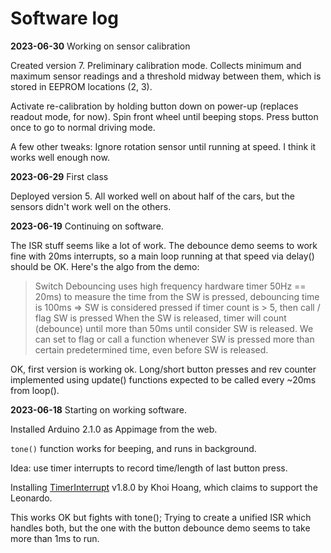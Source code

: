 # Software log

**2023-06-30** Working on sensor calibration

Created version 7.  Preliminary calibration mode.  Collects minimum
and maximum sensor readings and a threshold midway between them,
which is stored in EEPROM locations (2, 3).

Activate re-calibration by holding button down on power-up (replaces readout mode,
for now).  Spin front wheel until beeping stops.  Press button once
to go to normal driving mode.

A few other tweaks:  Ignore rotation sensor until running at speed.
I think it works well enough now.

**2023-06-29** First class

Deployed version 5.  All worked well on about half of the cars, but
the sensors didn't work well on the others.

**2023-06-19** Continuing on software.

The ISR stuff seems like a lot of work.  The debounce demo seems to
work fine with 20ms interrupts, so a main loop running at that speed
via delay() should be OK.  Here's the algo from the demo:

> Switch Debouncing uses high frequency hardware timer 50Hz == 20ms) to
> measure the time from the SW is pressed, debouncing time is 100ms =>
> SW is considered pressed if timer count is > 5, then call / flag SW is
> pressed When the SW is released, timer will count (debounce) until
> more than 50ms until consider SW is released.  We can set to flag or
> call a function whenever SW is pressed more than certain predetermined
> time, even before SW is released.

OK, first version is working ok.  Long/short button presses and rev
counter implemented using update() functions expected to be called
every ~20ms from loop().

**2023-06-18** Starting on working software.

Installed Arduino 2.1.0 as Appimage from the web.

`tone()` function works for beeping, and runs in background.

Idea:  use timer interrupts to record time/length of last button press.

Installing
[TimerInterrupt](https://github.com/khoih-prog/TimerInterrupt) v1.8.0
by Khoi Hoang, which claims to support the Leonardo.

This works OK but fights with tone(); Trying to create a unified ISR
which handles both, but the one with the button debounce demo seems to
take more than 1ms to run.

